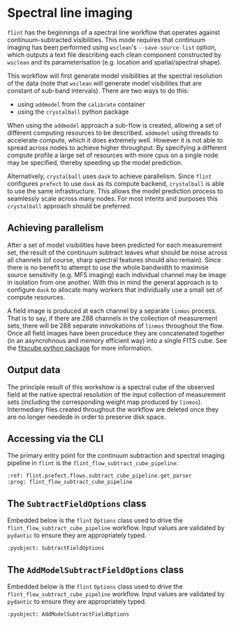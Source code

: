# Spectral line imaging

`flint` has the beginnings of a spectral line workflow that operates against continuum-subtracted visibilities. This mode requires that continuum imaging has been performed using `wsclean`'s `--save-source-list` option, which outputs a text file describing each clean component constructed by `wsclean` and its parameterisation (e.g. location and spatial/spectral shape).

This workflow will first generate model visibilities at the spectral resolution of the data (note that `wsclean` will generate model visibilites that are constant of sub-band intervals). There are two ways to do this:

- using `addmodel` from the `calibrate` container
- using the `crystalball` python package

When using the `addmodel` approach a sub-flow is created, allowing a set of different computing resources to be described. `addmodel` using threads to accelerate compute, which it does extremely well. However it is not able to spread across nodes to achieve higher throughput. By specifying a different compute profile a large set of resources with more cpus on a single node may be specified, thereby speeding up the model prediction.

Alternatively, `crystalball` uses `dask` to achieve parallelism. Since `flint` configures `prefect` to use `dask` as its compute backend, `crystalball` is able to use the same infrastructure. This allows the model prediction process to seamlessly scale across many nodes. For most intents and purposes this `crystalball` approach should be preferred.

## Achieving parallelism

After a set of model visibilities have been predicted for each measurement set, the result of the continuum subtract leaves what should be noise across all channels (of course, sharp spectral features should also remain). Since there is no benefit to attempt to use the whole bandwidth to maximise source sensitivity (e.g. MFS imaging) each individual channel may be image in isolation from one another. With this in mind the general approach is to configure `dask` to allocate many workers that individually use a small set of compute resources.

A field image is produced at each channel by a separate `linmos` process. That is to say, if there are 288 channels in the collection of measurement sets, there will be 288 separate innvokations of `linmos` throughout the flow. Once all field images have been proceduce they are concatenated together (in an asyncrohnous and memory efficient way) into a single FITS cube. See the [fitscube python package](https://github.com/alecthomson/fitscube) for more information.

## Output data

The principle result of this workshow is a spectral cube of the observed field at the native spectral resolution of the input collection of measurement sets (including the corresponding weight map produced by `linmos`). Intermediary files created throughout the workflow are deleted once they are no longer needede in order to preserve disk space.

## Accessing via the CLI

The primary entry point for the continuum subtraction and spectral imaging pipeline in `flint` is the `flint_flow_subtract_cube_pipeline`:

```{argparse}
:ref: flint.prefect.flows.subtract_cube_pipeline.get_parser
:prog: flint_flow_subtract_cube_pipeline
```

## The `SubtractFieldOptions` class

Embedded below is the `flint` `Options` class used to drive the `flint_flow_subtract_cube_pipeline` workflow. Input values are validated by `pydantic` to ensure they are appropriately typed.

```{literalinclude}  ../../flint/options.py
:pyobject: SubtractFieldOptions
```

## The `AddModelSubtractFieldOptions` class

Embedded below is the `flint` `Options` class used to drive the `flint_flow_subtract_cube_pipeline` workflow. Input values are validated by `pydantic` to ensure they are appropriately typed.

```{literalinclude}  ../../flint/options.py
:pyobject: AddModelSubtractFieldOptions
```
